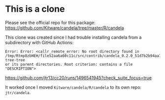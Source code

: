# This is a clone

Please see the official repo for this package: https://github.com/Kitware/candela/tree/master/R/candela

This clone was created since I had trouble installing candela from a subdirectory with GitHub Actions: 

```
Error: Error: <callr_remote_error: No root directory found in /tmp/Rtmp8zbHEH/file52aa6a60c11c/src/contrib/candela_0.2.0_51d7b2b94aa75a3ec94a804310ca85249143d61b.tar.gz-tree-tree
or its parent directories. Root criterion: contains a file "DESCRIPTION">
```
https://github.com/jtr13/cc20/runs/1496541945?check_suite_focus=true

It worked once I moved `Kitware/candela/R/candela` to its own repo: `jtr/candela`.
